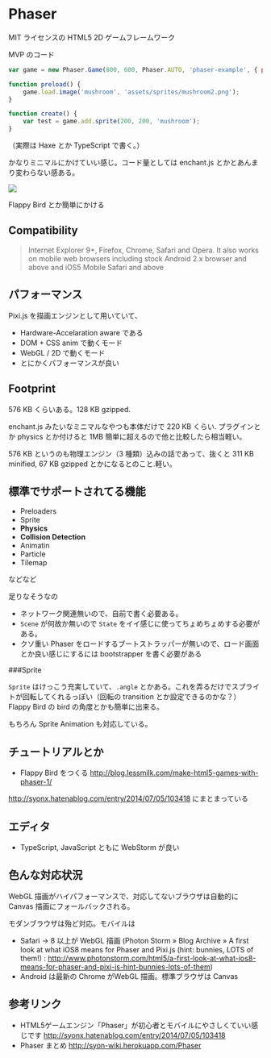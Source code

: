 Phaser
===

MIT ライセンスの HTML5 2D ゲームフレームワーク

MVP のコード

```js
var game = new Phaser.Game(800, 600, Phaser.AUTO, 'phaser-example', { preload: preload, create: create });

function preload() {
    game.load.image('mushroom', 'assets/sprites/mushroom2.png');
}

function create() {
    var test = game.add.sprite(200, 200, 'mushroom');
}
```

（実際は Haxe とか TypeScript で書く。）

かなりミニマルにかけていい感じ。コード量としては enchant.js とかとあんまり変わらない感ある。

![](http://cdn-ak.f.st-hatena.com/images/fotolife/s/syonx/20140705/20140705093433.png)

Flappy Bird とか簡単にかける

Compatibility
---

> Internet Explorer 9+, Firefox, Chrome, Safari and Opera. It also works on mobile web browsers including stock Android 2.x browser and above and iOS5 Mobile Safari and above

パフォーマンス
---

Pixi.js を描画エンジンとして用いていて、

- Hardware-Accelaration aware である
- DOM + CSS anim で動くモード
- WebGL / 2D で動くモード
- とにかくパフォーマンスが良い

Footprint
---

576 KB くらいある。128 KB gzipped.

enchant.js みたいなミニマルなやつも本体だけで 220 KB くらい. プラグインとか physics とか付けると 1MB 簡単に超えるので他と比較したら相当軽い。

576 KB というのも物理エンジン（3 種類）込みの話であって、抜くと 311 KB minified, 67 KB gzipped とかになるとのこと.軽い。

標準でサポートされてる機能
---

- Preloaders
- Sprite
- **Physics**
- **Collision Detection**
- Animatin
- Particle
- Tilemap

などなど

足りなそうなの

- ネットワーク関連無いので、自前で書く必要ある。
- `Scene` が何故か無いので `State` をイイ感じに使ってちょめちょめする必要がある。
- クソ重い Phaser をロードするブートストラッパーが無いので、ロード画面とか良い感じにするには bootstrapper を書く必要がある
 
###Sprite

`Sprite` はけっこう充実していて、`.angle` とかある。これを弄るだけでスプライトが回転してくれるっぽい（回転の transition とか設定できるのかな？）
Flappy Bird の bird の角度とかも簡単に出来る。

もちろん Sprite Animation も対応している。

チュートリアルとか
---

- Flappy Bird をつくる http://blog.lessmilk.com/make-html5-games-with-phaser-1/

http://syonx.hatenablog.com/entry/2014/07/05/103418 にまとまっている

エディタ
---

- TypeScript, JavaScript ともに WebStorm が良い

色んな対応状況
---

WebGL 描画がハイパフォーマンスで、対応してないブラウザは自動的に Canvas 描画にフォールバックされる。

モダンブラウザは殆ど対応。モバイルは

- Safari -> 8 以上が WebGL 描画 (Photon Storm » Blog Archive » A first look at what iOS8 means for Phaser and Pixi.js (hint: bunnies, LOTS of them!) : http://www.photonstorm.com/html5/a-first-look-at-what-ios8-means-for-phaser-and-pixi-js-hint-bunnies-lots-of-them)
- Android は最新の Chrome がWebGL 描画。標準ブラウザは Canvas

参考リンク
---

- HTML5ゲームエンジン「Phaser」が初心者とモバイルにやさしくていい感じです http://syonx.hatenablog.com/entry/2014/07/05/103418
- Phaser まとめ http://syon-wiki.herokuapp.com/Phaser

